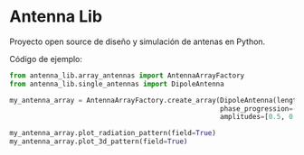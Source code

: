 # Antenna Lib
Proyecto open source de diseño y simulación de antenas en Python.

Código de ejemplo:
```python
from antenna_lib.array_antennas import AntennaArrayFactory
from antenna_lib.single_antennas import DipoleAntenna

my_antenna_array = AntennaArrayFactory.create_array(DipoleAntenna(length=0.5), spacing=0.5,
                                                    phase_progression=-np.pi / 2,
                                                    amplitudes=[0.5, 0.5, 0.5, 1., 1., 1.])

my_antenna_array.plot_radiation_pattern(field=True)
my_antenna_array.plot_3d_pattern(field=True)
```
